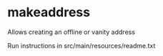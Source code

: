 # makeaddress
Allows creating an offline or vanity address

Run instructions in src/main/resources/readme.txt
